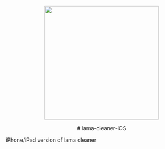 <p align="center">
<img src=https://github.com/john-rocky/PersonSegmentationSampler/assets/23278992/8fed8e4c-ab95-4e2b-ac19-30cbe3069308 width=300>
</p>

<p align="center">
# lama-cleaner-iOS
</p>

iPhone/iPad version of lama cleaner
